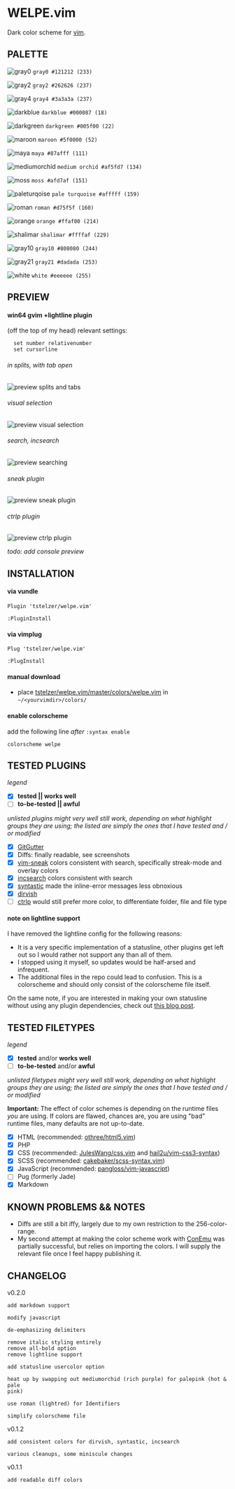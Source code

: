 WELPE.vim 
===========

Dark color scheme for [vim](https://www.vim.org).

## PALETTE

![gray0](img/_gray0.png) `gray0 #121212 (233)`

![gray2](img/_gray2.png) `gray2 #262626 (237)`

![gray4](img/_gray4.png) `gray4 #3a3a3a (237)`

![darkblue](img/_darkblue.png) `darkblue #000087 (18)`

![darkgreen](img/_darkgreen.png) `darkgreen #005f00 (22)`

![maroon](img/_maroon.png) `maroon #5f0000 (52)`

![maya](img/_maya.png) `maya #87afff (111)`

![mediumorchid](img/_mediumorchid.png) `medium orchid #af5fd7 (134)`

![moss](img/_moss.png) `moss #afd7af (151)`

![paleturqoise](img/_paleturquoise.png) `pale turquoise #afffff (159)`

![roman](img/_roman.png) `roman #d75f5f (160)`

![orange](img/_orange.png) `orange #ffaf00 (214)`

![shalimar](img/_shalimar.png) `shalimar #ffffaf (229)`

![gray10](img/_gray10.png) `gray10 #808080 (244)`

![gray21](img/_gray21.png) `gray21 #dadada (253)`

![white](img/_white.png) `white #eeeeee (255)`

## PREVIEW

#### win64 gvim +lightline plugin
(off the top of my head) relevant settings: 

      set number relativenumber 
      set cursorline

###### in splits, with tab open

![preview splits and tabs](img/gvim01.png)

###### visual selection

![preview visual selection](img/gvim02.png)

###### search, incsearch

![preview searching](img/gvim03.png)

###### sneak plugin

![preview sneak plugin](img/gvim04.gif)

###### ctrlp plugin

![preview ctrlp plugin](img/gvim05.png)

*todo: add console preview*

## INSTALLATION

#### via vundle

`Plugin 'tstelzer/welpe.vim'`

`:PluginInstall`

#### via vimplug

`Plug 'tstelzer/welpe.vim'`

`:PlugInstall`

#### manual download

- place [tstelzer/welpe.vim/master/colors/welpe.vim](https://raw.githubusercontent.com/tstelzer/welpe.vim/master/colors/welpe.vim) in `~/<yourvimdir>/colors/`

#### enable colorscheme

add the following line *after* `:syntax enable`

`colorscheme welpe`

## TESTED PLUGINS

*legend*
- [x] **tested || works well**
- [ ] **to-be-tested || awful**

*unlisted plugins might very well still work, depending on what highlight groups
they are using; the listed are simply the ones that I have tested and / or
modified*

- [x] [GitGutter](https://github.com/airblade/vim-gitgutter)
- [x] Diffs: finally readable, see screenshots
- [x] [vim-sneak](https://github.com/justinmk/vim-sneak) colors consistent with
search, specifically streak-mode and overlay colors
- [x] [incsearch](https://github.com/haya14busa/incsearch.vim) colors consistent
with search
- [x] [syntastic](https://github.com/scrooloose/syntastic) made the inline-error
messages less obnoxious
- [x] [dirvish](https://github.com/justinmk/vim-dirvish) 
- [ ] [ctrlp](https://github.com/ctrlpvim/ctrlp.vim) would still prefer more
color, to differentiate folder, file and file type

#### note on lightline support

I have removed the lightline config for the following reasons:

- It is a very specific implementation of a statusline, other plugins get left out
so I would rather not support any than all of them.
- I stopped using it myself, so updates would be half-arsed and infrequent.
- The additional files in the repo could lead to confusion. This is a colorscheme and 
should only consist of the colorscheme file itself.

On the same note, if you are interested in making your own statusline without using any
plugin dependencies, check out [this blog post](http://got-ravings.blogspot.de/2008/08/vim-pr0n-making-statuslines-that-own.html).

## TESTED FILETYPES

*legend*
- [x] **tested** and/or **works well**
- [ ] **to-be-tested** and/or **awful**

*unlisted filetypes might very well still work, depending on what highlight groups
they are using; the listed are simply the ones that I have tested and / or
modified*

**Important:** The effect of color schemes is depending on the runtime files *you* are using. If colors are flawed,
chances are, you are using "bad" runtime files, many defaults are not up-to-date.

- [x] HTML (recommended: [othree/html5.vim](https://github.com/othree/html5.vim))
- [x] PHP
- [x] CSS (recommended: [JulesWang/css.vim](https://github.com/JulesWang/css.vim) and [hail2u/vim-css3-syntax](https://github.com/hail2u/vim-css3-syntax))
- [x] SCSS (recommended:
  [cakebaker/scss-syntax.vim](https://github.com/cakebaker/scss-syntax.vim))
- [x] JavaScript (recommended: [pangloss/vim-javascript](https://github.com/pangloss/vim-javascript))
- [ ] Pug (formerly Jade)
- [x] Markdown

## KNOWN PROBLEMS && NOTES

- Diffs are still a bit iffy, largely due to my own restriction to the 256-color-range.
- My second attempt at making the color scheme work with
  [ConEmu](https://github.com/Maximus5/ConEmu) was partially successful, but
  relies on importing the colors. I will supply the relevant file once I feel
  happy publishing it.

CHANGELOG
---------

v0.2.0

    add markdown support

    modify javascript

    de-emphasizing delimiters

    remove italic styling entirely
    remove all-bold option
    remove lightline support

    add statusline usercolor option

    heat up by swapping out mediumorchid (rich purple) for palepink (hot & pale
    pink)

    use roman (lightred) for Identifiers

    simplify colorscheme file

v0.1.2

    add consistent colors for dirvish, syntastic, incsearch

    various cleanups, some miniscule changes

v0.1.1

    add readable diff colors
